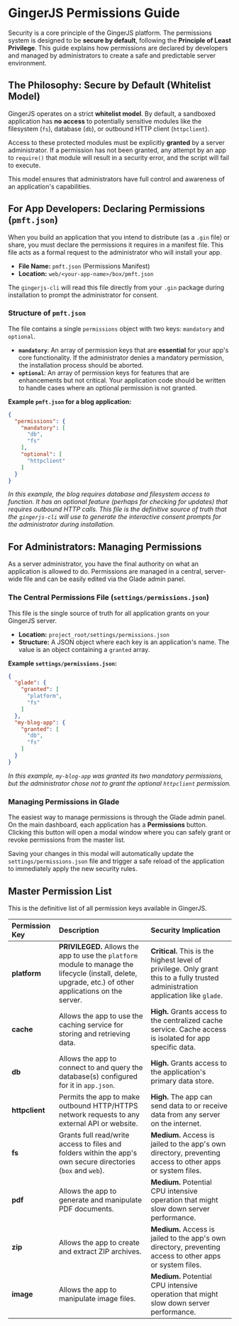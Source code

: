 # GingerJS Permissions Guide

Security is a core principle of the GingerJS platform. The permissions system is designed to be **secure by default**, following the **Principle of Least Privilege**. This guide explains how permissions are declared by developers and managed by administrators to create a safe and predictable server environment.

## The Philosophy: Secure by Default (Whitelist Model)

GingerJS operates on a strict **whitelist model**. By default, a sandboxed application has **no access** to potentially sensitive modules like the filesystem (`fs`), database (`db`), or outbound HTTP client (`httpclient`).

Access to these protected modules must be explicitly **granted** by a server administrator. If a permission has not been granted, any attempt by an app to `require()` that module will result in a security error, and the script will fail to execute.

This model ensures that administrators have full control and awareness of an application's capabilities.

## For App Developers: Declaring Permissions (`pmft.json`)

When you build an application that you intend to distribute (as a `.gin` file) or share, you must declare the permissions it requires in a manifest file. This file acts as a formal request to the administrator who will install your app.

-   **File Name:** `pmft.json` (Permissions Manifest)
-   **Location:** `web/<your-app-name>/box/pmft.json`

The `gingerjs-cli` will read this file directly from your `.gin` package during installation to prompt the administrator for consent.

### Structure of `pmft.json`

The file contains a single `permissions` object with two keys: `mandatory` and `optional`.

-   **`mandatory`**: An array of permission keys that are **essential** for your app's core functionality. If the administrator denies a mandatory permission, the installation process should be aborted.
-   **`optional`**: An array of permission keys for features that are enhancements but not critical. Your application code should be written to handle cases where an optional permission is not granted.

**Example `pmft.json` for a blog application:**
```json
{
  "permissions": {
    "mandatory": [
      "db",
      "fs"
    ],
    "optional": [
      "httpclient"
    ]
  }
}
```
*In this example, the blog requires database and filesystem access to function. It has an optional feature (perhaps for checking for updates) that requires outbound HTTP calls. This file is the definitive source of truth that the `gingerjs-cli` will use to generate the interactive consent prompts for the administrator during installation.*

## For Administrators: Managing Permissions

As a server administrator, you have the final authority on what an application is allowed to do. Permissions are managed in a central, server-wide file and can be easily edited via the Glade admin panel.

### The Central Permissions File (`settings/permissions.json`)

This file is the single source of truth for all application grants on your GingerJS server.

-   **Location:** `project_root/settings/permissions.json`
-   **Structure:** A JSON object where each key is an application's name. The value is an object containing a `granted` array.

**Example `settings/permissions.json`:**
```json
{
  "glade": {
    "granted": [
      "platform",
      "fs"
    ]
  },
  "my-blog-app": {
    "granted": [
      "db",
      "fs"
    ]
  }
}
```
*In this example, `my-blog-app` was granted its two mandatory permissions, but the administrator chose not to grant the optional `httpclient` permission.*

### Managing Permissions in Glade

The easiest way to manage permissions is through the Glade admin panel. On the main dashboard, each application has a **Permissions** button. Clicking this button will open a modal window where you can safely grant or revoke permissions from the master list.

Saving your changes in this modal will automatically update the `settings/permissions.json` file and trigger a safe reload of the application to immediately apply the new security rules.

## Master Permission List

This is the definitive list of all permission keys available in GingerJS.

| Permission Key | Description | Security Implication |
| :--- | :--- | :--- |
| **platform** | **PRIVILEGED.** Allows the app to use the `platform` module to manage the lifecycle (install, delete, upgrade, etc.) of other applications on the server. | **Critical.** This is the highest level of privilege. Only grant this to a fully trusted administration application like `glade`. |
| **cache** | Allows the app to use the caching service for storing and retrieving data. | **High.** Grants access to the centralized cache service. Cache access is isolated for app specific data. |
| **db** | Allows the app to connect to and query the database(s) configured for it in `app.json`. | **High.** Grants access to the application's primary data store. |
| **httpclient** | Permits the app to make outbound HTTP/HTTPS network requests to any external API or website. | **High.** The app can send data to or receive data from any server on the internet. |
| **fs** | Grants full read/write access to files and folders within the app's own secure directories (`box` and `web`). | **Medium.** Access is jailed to the app's own directory, preventing access to other apps or system files. |
| **pdf** | Allows the app to generate and manipulate PDF documents. | **Medium.** Potential CPU intensive operation that might slow down server performance. |
| **zip** | Allows the app to create and extract ZIP archives. | **Medium.** Access is jailed to the app's own directory, preventing access to other apps or system files. |
| **image** | Allows the app to manipulate image files. | **Medium.** Potential CPU intensive operation that might slow down server performance. |

